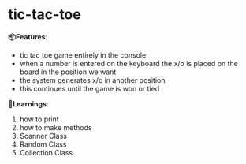 # tic-tac-toe
<aside>


**📦Features**: 

- tic tac toe game entirely in the console
- when a number is entered on the keyboard the x/o is placed on the board in the position we want
- the system generates x/o in another position
- this continues until the game is won or tied
</aside>
<aside>


**🧸Learnings**: 

1. how to print
2. how to make methods
3. Scanner Class
4. Random Class
5. Collection Class
</aside>
